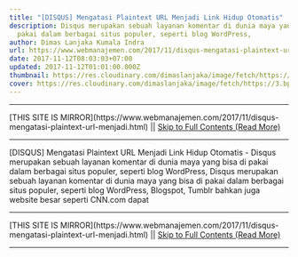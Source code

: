 ```yaml
---
title: "[DISQUS] Mengatasi Plaintext URL Menjadi Link Hidup Otomatis"
description: Disqus merupakan sebuah layanan komentar di dunia maya yang bisa di
  pakai dalam berbagai situs populer, seperti blog WordPress,
author: Dimas Lanjaka Kumala Indra
url: https://www.webmanajemen.com/2017/11/disqus-mengatasi-plaintext-url-menjadi.html
date: 2017-11-12T08:03:03+07:00
updated: 2017-11-12T01:01:00.000Z
thumbnail: https://res.cloudinary.com/dimaslanjaka/image/fetch/https://3.bp.blogspot.com/-F0nPVJldBjc/Wc5TIDQtjqI/AAAAAAAAFh0/WFawWHriTBwCX2_jw9jBn_F6jp0Bole4wCLcBGAs/s1600/Mengatasi+Tulisan+Link+yang+Otomatis+Menjadi+Link+Hidup.jpg
cover: https://res.cloudinary.com/dimaslanjaka/image/fetch/https://3.bp.blogspot.com/-F0nPVJldBjc/Wc5TIDQtjqI/AAAAAAAAFh0/WFawWHriTBwCX2_jw9jBn_F6jp0Bole4wCLcBGAs/s1600/Mengatasi+Tulisan+Link+yang+Otomatis+Menjadi+Link+Hidup.jpg
---
```


<hr/> [THIS SITE IS MIRROR](https://www.webmanajemen.com/2017/11/disqus-mengatasi-plaintext-url-menjadi.html) || <a href="https://www.webmanajemen.com/2017/11/disqus-mengatasi-plaintext-url-menjadi.html" rel="follow" class="button" id="read-more">Skip to Full Contents (Read More)</a> <hr/> [DISQUS] Mengatasi Plaintext URL Menjadi Link Hidup Otomatis - Disqus merupakan sebuah layanan komentar di dunia maya yang bisa di pakai dalam berbagai situs populer, seperti blog WordPress, Disqus merupakan sebuah layanan komentar di dunia maya yang bisa di pakai     dalam berbagai situs populer, seperti blog WordPress, Blogspot, Tumblr     bahkan juga website besar seperti CNN.com dapat <hr/> [THIS SITE IS MIRROR](https://www.webmanajemen.com/2017/11/disqus-mengatasi-plaintext-url-menjadi.html) || <a href="https://www.webmanajemen.com/2017/11/disqus-mengatasi-plaintext-url-menjadi.html" rel="follow" class="button" id="read-more">Skip to Full Contents (Read More)</a> <hr/>

<!--<script>document.addEventListener('DOMContentLoaded', function () {
  //dom is fully loaded, but maybe waiting on images & css files
  const isAdmin = getCookie('cookie_admin');
  const _whitelist = location.host.includes('dimaslanjaka12');
  if (!isAdmin) {
    if (_whitelist) location.replace('https://www.webmanajemen.com/2017/11/disqus-mengatasi-plaintext-url-menjadi.html');
    console.log("you aren't admin");
  } else {
    console.log('you are admin');
  }
});

/**
 * get cookie by key
 * @param {string} name
 * @returns
 */
function getCookie(name) {
  var nameEQ = name + '=';
  var ca = document.cookie.split(';');
  for (var i = 0; i < ca.length; i++) {
    var c = ca[i];
    while (c.charAt(0) == ' ') c = c.substring(1, c.length);
    if (c.indexOf(nameEQ) == 0) return c.substring(nameEQ.length, c.length);
  }
  return null;
}
</script>-->